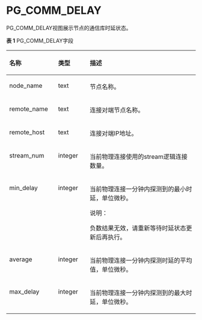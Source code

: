 # PG\_COMM\_DELAY<a name="ZH-CN_TOPIC_0311526902"></a>

PG\_COMM\_DELAY视图展示节点的通信库时延状态。

**表 1**  PG\_COMM\_DELAY字段

<a name="zh-cn_topic_0059777625_t83ca540e925544c288cfd96db031d9b2"></a>
<table><thead align="left"><tr id="zh-cn_topic_0059777625_r247338af0ec34d588088cff853ab2c54"><th class="cellrowborder" valign="top" width="25.77%" id="mcps1.2.4.1.1"><p id="zh-cn_topic_0059777625_a3b8bec16d0014fe0bb829486199e765a"><a name="zh-cn_topic_0059777625_a3b8bec16d0014fe0bb829486199e765a"></a><a name="zh-cn_topic_0059777625_a3b8bec16d0014fe0bb829486199e765a"></a>名称</p>
</th>
<th class="cellrowborder" valign="top" width="16.73%" id="mcps1.2.4.1.2"><p id="zh-cn_topic_0059777625_ad8dea19ffa0f40c2855a8837cb813804"><a name="zh-cn_topic_0059777625_ad8dea19ffa0f40c2855a8837cb813804"></a><a name="zh-cn_topic_0059777625_ad8dea19ffa0f40c2855a8837cb813804"></a>类型</p>
</th>
<th class="cellrowborder" valign="top" width="57.49999999999999%" id="mcps1.2.4.1.3"><p id="zh-cn_topic_0059777625_a1c45c10dd5364655a8d517672c28ea2d"><a name="zh-cn_topic_0059777625_a1c45c10dd5364655a8d517672c28ea2d"></a><a name="zh-cn_topic_0059777625_a1c45c10dd5364655a8d517672c28ea2d"></a>描述</p>
</th>
</tr>
</thead>
<tbody><tr id="zh-cn_topic_0059777625_rc8bbbde1f6b34597aee518690ff27943"><td class="cellrowborder" valign="top" width="25.77%" headers="mcps1.2.4.1.1 "><p id="zh-cn_topic_0059777625_zh-cn_topic_0058965605_p388047981511"><a name="zh-cn_topic_0059777625_zh-cn_topic_0058965605_p388047981511"></a><a name="zh-cn_topic_0059777625_zh-cn_topic_0058965605_p388047981511"></a>node_name</p>
</td>
<td class="cellrowborder" valign="top" width="16.73%" headers="mcps1.2.4.1.2 "><p id="zh-cn_topic_0059777625_zh-cn_topic_0058965605_p561808941511"><a name="zh-cn_topic_0059777625_zh-cn_topic_0058965605_p561808941511"></a><a name="zh-cn_topic_0059777625_zh-cn_topic_0058965605_p561808941511"></a>text</p>
</td>
<td class="cellrowborder" valign="top" width="57.49999999999999%" headers="mcps1.2.4.1.3 "><p id="zh-cn_topic_0059777625_zh-cn_topic_0058965605_p543585381511"><a name="zh-cn_topic_0059777625_zh-cn_topic_0058965605_p543585381511"></a><a name="zh-cn_topic_0059777625_zh-cn_topic_0058965605_p543585381511"></a>节点名称。</p>
</td>
</tr>
<tr id="zh-cn_topic_0059777625_rb396f771b06e44818e6a67328d87f7bf"><td class="cellrowborder" valign="top" width="25.77%" headers="mcps1.2.4.1.1 "><p id="zh-cn_topic_0059777625_zh-cn_topic_0058965605_p331450351511"><a name="zh-cn_topic_0059777625_zh-cn_topic_0058965605_p331450351511"></a><a name="zh-cn_topic_0059777625_zh-cn_topic_0058965605_p331450351511"></a>remote_name</p>
</td>
<td class="cellrowborder" valign="top" width="16.73%" headers="mcps1.2.4.1.2 "><p id="zh-cn_topic_0059777625_zh-cn_topic_0058965605_p3933341511"><a name="zh-cn_topic_0059777625_zh-cn_topic_0058965605_p3933341511"></a><a name="zh-cn_topic_0059777625_zh-cn_topic_0058965605_p3933341511"></a>text</p>
</td>
<td class="cellrowborder" valign="top" width="57.49999999999999%" headers="mcps1.2.4.1.3 "><p id="zh-cn_topic_0059777625_zh-cn_topic_0058965605_p318601061511"><a name="zh-cn_topic_0059777625_zh-cn_topic_0058965605_p318601061511"></a><a name="zh-cn_topic_0059777625_zh-cn_topic_0058965605_p318601061511"></a>连接对端节点名称。</p>
</td>
</tr>
<tr id="row84271338512"><td class="cellrowborder" valign="top" width="25.77%" headers="mcps1.2.4.1.1 "><p id="p7428163335113"><a name="p7428163335113"></a><a name="p7428163335113"></a>remote_host</p>
</td>
<td class="cellrowborder" valign="top" width="16.73%" headers="mcps1.2.4.1.2 "><p id="p142813375110"><a name="p142813375110"></a><a name="p142813375110"></a>text</p>
</td>
<td class="cellrowborder" valign="top" width="57.49999999999999%" headers="mcps1.2.4.1.3 "><p id="p942863345111"><a name="p942863345111"></a><a name="p942863345111"></a>连接对端IP地址。</p>
</td>
</tr>
<tr id="row83857494554"><td class="cellrowborder" valign="top" width="25.77%" headers="mcps1.2.4.1.1 "><p id="p7385144965517"><a name="p7385144965517"></a><a name="p7385144965517"></a>stream_num</p>
</td>
<td class="cellrowborder" valign="top" width="16.73%" headers="mcps1.2.4.1.2 "><p id="p153858499556"><a name="p153858499556"></a><a name="p153858499556"></a>integer</p>
</td>
<td class="cellrowborder" valign="top" width="57.49999999999999%" headers="mcps1.2.4.1.3 "><p id="p11385114915512"><a name="p11385114915512"></a><a name="p11385114915512"></a>当前物理连接使用的stream逻辑连接数量。</p>
</td>
</tr>
<tr id="row15866643185511"><td class="cellrowborder" valign="top" width="25.77%" headers="mcps1.2.4.1.1 "><p id="p6866343155518"><a name="p6866343155518"></a><a name="p6866343155518"></a>min_delay</p>
</td>
<td class="cellrowborder" valign="top" width="16.73%" headers="mcps1.2.4.1.2 "><p id="p178661343135520"><a name="p178661343135520"></a><a name="p178661343135520"></a>integer</p>
</td>
<td class="cellrowborder" valign="top" width="57.49999999999999%" headers="mcps1.2.4.1.3 "><p id="p14866243185513"><a name="p14866243185513"></a><a name="p14866243185513"></a>当前物理连接一分钟内探测到的最小时延，单位微秒。</p>
<div class="note" id="note233023151317"><a name="note233023151317"></a><a name="note233023151317"></a><span class="notetitle"> 说明： </span><div class="notebody"><p id="p15330231121316"><a name="p15330231121316"></a><a name="p15330231121316"></a>负数结果无效，请重新等待时延状态更新后再执行。</p>
</div></div>
</td>
</tr>
<tr id="row1127123895519"><td class="cellrowborder" valign="top" width="25.77%" headers="mcps1.2.4.1.1 "><p id="p142713810556"><a name="p142713810556"></a><a name="p142713810556"></a>average</p>
</td>
<td class="cellrowborder" valign="top" width="16.73%" headers="mcps1.2.4.1.2 "><p id="p02812389553"><a name="p02812389553"></a><a name="p02812389553"></a>integer</p>
</td>
<td class="cellrowborder" valign="top" width="57.49999999999999%" headers="mcps1.2.4.1.3 "><p id="p928638155515"><a name="p928638155515"></a><a name="p928638155515"></a>当前物理连接一分钟内探测时延的平均值，单位微秒。</p>
</td>
</tr>
<tr id="zh-cn_topic_0059777625_rac39d39f3d164a47bc48accdd2ef3325"><td class="cellrowborder" valign="top" width="25.77%" headers="mcps1.2.4.1.1 "><p id="zh-cn_topic_0059777625_zh-cn_topic_0058965605_p63503651511"><a name="zh-cn_topic_0059777625_zh-cn_topic_0058965605_p63503651511"></a><a name="zh-cn_topic_0059777625_zh-cn_topic_0058965605_p63503651511"></a>max_delay</p>
</td>
<td class="cellrowborder" valign="top" width="16.73%" headers="mcps1.2.4.1.2 "><p id="zh-cn_topic_0059777625_zh-cn_topic_0058965605_p446175651511"><a name="zh-cn_topic_0059777625_zh-cn_topic_0058965605_p446175651511"></a><a name="zh-cn_topic_0059777625_zh-cn_topic_0058965605_p446175651511"></a>integer</p>
</td>
<td class="cellrowborder" valign="top" width="57.49999999999999%" headers="mcps1.2.4.1.3 "><p id="zh-cn_topic_0059777625_zh-cn_topic_0058965605_p572529931511"><a name="zh-cn_topic_0059777625_zh-cn_topic_0058965605_p572529931511"></a><a name="zh-cn_topic_0059777625_zh-cn_topic_0058965605_p572529931511"></a>当前物理连接一分钟内探测到的最大时延，单位微秒。</p>
</td>
</tr>
</tbody>
</table>

